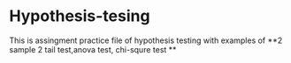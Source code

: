 # Hypothesis-tesing
This is assingment practice file of hypothesis testing with examples of   **2 sample 2 tail test,anova test, chi-squre test
**
